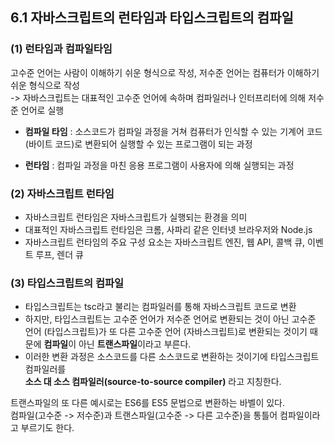 ## 6.1 자바스크립트의 런타임과 타입스크립트의 컴파일

### (1) 런타임과 컴파일타임

고수준 언어는 사람이 이해하기 쉬운 형식으로 작성, 저수준 언어는 컴퓨터가 이해하기 쉬운 형식으로 작성  
-> 자바스크립트는 대표적인 고수준 언어에 속하며 컴파일러나 인터프리터에 의해 저수준 언어로 실행

- **컴파일 타임** : 소스코드가 컴파일 과정을 거쳐 컴퓨터가 인식할 수 있는 기계어 코드(바이트 코드)로 변환되어 실행할 수 있는 프로그램이 되는 과정

- **런타임** : 컴파일 과정을 마친 응용 프로그램이 사용자에 의해 실행되는 과정

### (2) 자바스크립트 런타임

- 자바스크립트 런타임은 자바스크립트가 실행되는 환경을 의미
- 대표적인 자바스크립트 런타임은 크롬, 사파리 같은 인터넷 브라우저와 Node.js
- 자바스크립트 런타임의 주요 구성 요소는 자바스크립트 엔진, 웹 API, 콜백 큐, 이벤트 루프, 렌더 큐

### (3) 타입스크립트의 컴파일

- 타입스크립트는 tsc라고 불리는 컴파일러를 통해 자바스크립트 코드로 변환
- 하지만, 타입스크립트는 고수준 언어가 저수준 언어로 변환되는 것이 아닌 고수준 언어 (타입스크립트)가 또 다른 고수준 언어 (자바스크립트)로 변환되는 것이기 때문에 **컴파일**이 아닌 **트랜스파일**이라고 부른다.
- 이러한 변환 과정은 소스코드를 다른 소스코드로 변환하는 것이기에 타입스크립트 컴파일러를  
  **소스 대 소스 컴파일러(source-to-source compiler)** 라고 지칭한다.

트랜스파일의 또 다른 예시로는 ES6를 ES5 문법으로 변환하는 바벨이 있다.  
컴파일(고수준 -> 저수준)과 트랜스파일(고수준 -> 다른 고수준)을 통틀어 컴파일이라고 부르기도 한다.
